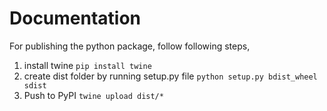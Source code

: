 # Documentation

For publishing the python package, follow following steps,
1. install twine `pip install twine`
2. create dist folder by running setup.py file `python setup.py bdist_wheel sdist`
3. Push to PyPI `twine upload dist/*`
